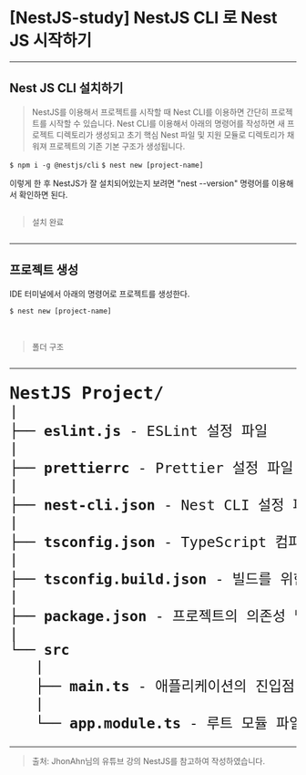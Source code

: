 <h1 id="nestjs-study-nestjs-cli-로-nest-js-시작하기">[NestJS-study] NestJS CLI 로 Nest JS 시작하기</h1>
<hr />

<h2 id="nest-js-cli-설치하기">Nest JS CLI 설치하기</h2>
<blockquote>
<p>NestJS를 이용해서 프로젝트를 시작할 때 Nest CLI를 이용하면 간단히 프로젝트를 시작할 수 있습니다. 
Nest CLI를 이용해서 아래의 명령어를 작성하면 새 프로젝트 디렉토리가 생성되고 초기 핵심 Nest 파일 및 지원 모듈로 디렉토리가 채워져 프로젝트의 기존 기본 구조가 생성됩니다.</p>
</blockquote>
<p><code>$ npm i -g @nestjs/cli</code>
<code>$ nest new [project-name]</code></p>
<p>이렇게 한 후 NestJS가 잘 설치되어있는지 보려면 "nest --version" 명령어를 이용해서 확인하면 된다.</p>
<p><img alt="" src="https://velog.velcdn.com/images/nuyhes/post/85d2fc4c-9a9d-46b6-8102-52acf479db52/image.png" /></p>
<blockquote>
<p>설치 완료</p>
</blockquote>
<p><img alt="" src="https://velog.velcdn.com/images/nuyhes/post/d98a875f-2330-4c8a-be7c-7e006b4cb8b6/image.png" /></p>
<hr />

<h2 id="프로젝트-생성">프로젝트 생성</h2>
<p>IDE 터미널에서 아래의 명령어로 프로젝트를 생성한다.</p>
<p><code>$ nest new [project-name]</code></p>
<p><img alt="" src="https://velog.velcdn.com/images/nuyhes/post/a3358c13-7126-466c-b99f-c38c079d0d17/image.png" />
<img alt="" src="https://velog.velcdn.com/images/nuyhes/post/0b58b66a-e3af-48c5-aec6-08648be81011/image.png" /></p>
<blockquote>
<p>폴더 구조</p>
</blockquote>
<p><img alt="" src="https://velog.velcdn.com/images/nuyhes/post/9ab2ae1a-12e4-47f7-a64c-d61e47730a2a/image.png" /></p>
<hr />

<pre style="font-size: 25px;">
<b style="font-size: 30px;">NestJS Project/</b>
|
├── <b>eslint.js</b> - ESLint 설정 파일
|
├── <b>prettierrc</b> - Prettier 설정 파일 : 코드 포맷터 역할
|
├── <b>nest-cli.json</b> - Nest CLI 설정 파일
|
├── <b>tsconfig.json</b> - TypeScript 컴파일러 설정 파일
|
├── <b>tsconfig.build.json</b> - 빌드를 위한 TypeScript 설정 파일
|
├── <b>package.json</b> - 프로젝트의 의존성 및 스크립트를 정의하는 파일
|
└── <b>src</b>
   |
   ├── <b>main.ts</b> - 애플리케이션의 진입점
   |
   └── <b>app.module.ts</b> - 루트 모듈 파일
</pre>

<hr />

<blockquote>
<p>출처: JhonAhn님의 유튜브 강의 NestJS를 참고하여 작성하였습니다.</p>
</blockquote>